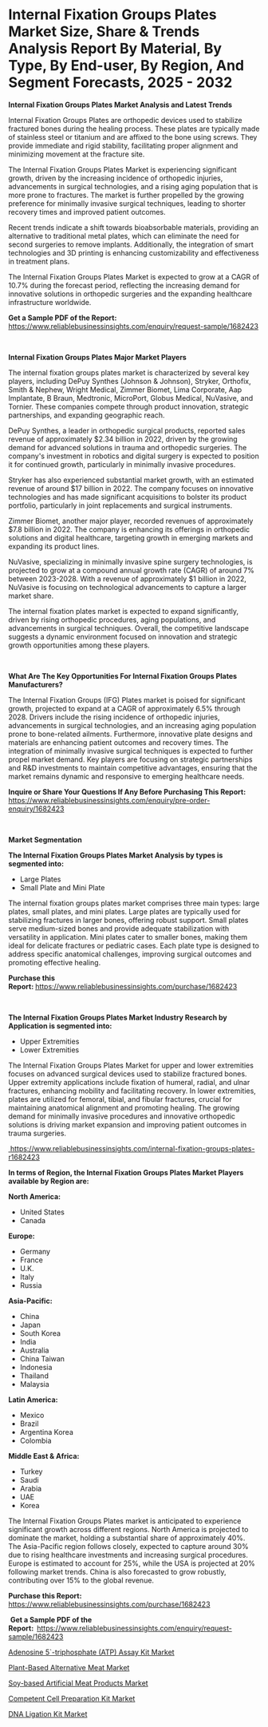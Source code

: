 <p><h1>Internal Fixation Groups Plates Market Size, Share & Trends Analysis Report By Material, By Type, By End-user, By Region, And Segment Forecasts, 2025 - 2032</h1></p><p><strong>Internal Fixation Groups Plates Market Analysis and Latest Trends</strong></p>
<p><p>Internal Fixation Groups Plates are orthopedic devices used to stabilize fractured bones during the healing process. These plates are typically made of stainless steel or titanium and are affixed to the bone using screws. They provide immediate and rigid stability, facilitating proper alignment and minimizing movement at the fracture site.</p><p>The Internal Fixation Groups Plates Market is experiencing significant growth, driven by the increasing incidence of orthopedic injuries, advancements in surgical technologies, and a rising aging population that is more prone to fractures. The market is further propelled by the growing preference for minimally invasive surgical techniques, leading to shorter recovery times and improved patient outcomes.</p><p>Recent trends indicate a shift towards bioabsorbable materials, providing an alternative to traditional metal plates, which can eliminate the need for second surgeries to remove implants. Additionally, the integration of smart technologies and 3D printing is enhancing customizability and effectiveness in treatment plans.</p><p>The Internal Fixation Groups Plates Market is expected to grow at a CAGR of 10.7% during the forecast period, reflecting the increasing demand for innovative solutions in orthopedic surgeries and the expanding healthcare infrastructure worldwide.</p></p>
<p><strong>Get a Sample PDF of the Report:&nbsp;</strong> <a href="https://www.reliablebusinessinsights.com/enquiry/request-sample/1682423?utm_campaign=101&utm_medium=2&utm_source=Github&utm_content=ia&utm_term=26032025&utm_id=internal-fixation-groups-plates">https://www.reliablebusinessinsights.com/enquiry/request-sample/1682423</a></p>
<p>&nbsp;</p>
<p><strong>Internal Fixation Groups Plates Major Market Players</strong></p>
<p><p>The internal fixation groups plates market is characterized by several key players, including DePuy Synthes (Johnson & Johnson), Stryker, Orthofix, Smith & Nephew, Wright Medical, Zimmer Biomet, Lima Corporate, Aap Implantate, B Braun, Medtronic, MicroPort, Globus Medical, NuVasive, and Tornier. These companies compete through product innovation, strategic partnerships, and expanding geographic reach.</p><p>DePuy Synthes, a leader in orthopedic surgical products, reported sales revenue of approximately $2.34 billion in 2022, driven by the growing demand for advanced solutions in trauma and orthopedic surgeries. The company's investment in robotics and digital surgery is expected to position it for continued growth, particularly in minimally invasive procedures.</p><p>Stryker has also experienced substantial market growth, with an estimated revenue of around $17 billion in 2022. The company focuses on innovative technologies and has made significant acquisitions to bolster its product portfolio, particularly in joint replacements and surgical instruments.</p><p>Zimmer Biomet, another major player, recorded revenues of approximately $7.8 billion in 2022. The company is enhancing its offerings in orthopedic solutions and digital healthcare, targeting growth in emerging markets and expanding its product lines.</p><p>NuVasive, specializing in minimally invasive spine surgery technologies, is projected to grow at a compound annual growth rate (CAGR) of around 7% between 2023-2028. With a revenue of approximately $1 billion in 2022, NuVasive is focusing on technological advancements to capture a larger market share.</p><p>The internal fixation plates market is expected to expand significantly, driven by rising orthopedic procedures, aging populations, and advancements in surgical techniques. Overall, the competitive landscape suggests a dynamic environment focused on innovation and strategic growth opportunities among these players.</p></p>
<p>&nbsp;</p>
<p><strong>What Are The Key Opportunities For Internal Fixation Groups Plates Manufacturers?</strong></p>
<p><p>The Internal Fixation Groups (IFG) Plates market is poised for significant growth, projected to expand at a CAGR of approximately 6.5% through 2028. Drivers include the rising incidence of orthopedic injuries, advancements in surgical technologies, and an increasing aging population prone to bone-related ailments. Furthermore, innovative plate designs and materials are enhancing patient outcomes and recovery times. The integration of minimally invasive surgical techniques is expected to further propel market demand. Key players are focusing on strategic partnerships and R&D investments to maintain competitive advantages, ensuring that the market remains dynamic and responsive to emerging healthcare needs.</p></p>
<p><strong>Inquire or Share Your Questions If Any Before Purchasing This Report:</strong> <a href="https://www.reliablebusinessinsights.com/enquiry/pre-order-enquiry/1682423?utm_campaign=101&utm_medium=2&utm_source=Github&utm_content=ia&utm_term=26032025&utm_id=internal-fixation-groups-plates">https://www.reliablebusinessinsights.com/enquiry/pre-order-enquiry/1682423</a></p>
<p>&nbsp;</p>
<p><strong>Market Segmentation</strong></p>
<p><strong>The Internal Fixation Groups Plates Market Analysis by types is segmented into:</strong></p>
<p><ul><li>Large Plates</li><li>Small Plate and Mini Plate</li></ul></p>
<p><p>The internal fixation groups plates market comprises three main types: large plates, small plates, and mini plates. Large plates are typically used for stabilizing fractures in larger bones, offering robust support. Small plates serve medium-sized bones and provide adequate stabilization with versatility in application. Mini plates cater to smaller bones, making them ideal for delicate fractures or pediatric cases. Each plate type is designed to address specific anatomical challenges, improving surgical outcomes and promoting effective healing.</p></p>
<p><strong>Purchase this Report:&nbsp;</strong><a href="https://www.reliablebusinessinsights.com/purchase/1682423?utm_campaign=101&utm_medium=2&utm_source=Github&utm_content=ia&utm_term=26032025&utm_id=internal-fixation-groups-plates">https://www.reliablebusinessinsights.com/purchase/1682423</a></p>
<p>&nbsp;</p>
<p><strong>The Internal Fixation Groups Plates Market Industry Research by Application is segmented into:</strong></p>
<p><ul><li>Upper Extremities</li><li>Lower Extremities</li></ul></p>
<p><p>The Internal Fixation Groups Plates Market for upper and lower extremities focuses on advanced surgical devices used to stabilize fractured bones. Upper extremity applications include fixation of humeral, radial, and ulnar fractures, enhancing mobility and facilitating recovery. In lower extremities, plates are utilized for femoral, tibial, and fibular fractures, crucial for maintaining anatomical alignment and promoting healing. The growing demand for minimally invasive procedures and innovative orthopedic solutions is driving market expansion and improving patient outcomes in trauma surgeries.</p></p>
<p><a href="https://www.reliablebusinessinsights.com/internal-fixation-groups-plates-r1682423?utm_campaign=101&utm_medium=2&utm_source=Github&utm_content=ia&utm_term=26032025&utm_id=internal-fixation-groups-plates">&nbsp;https://www.reliablebusinessinsights.com/internal-fixation-groups-plates-r1682423</a></p>
<p><strong>In terms of Region, the Internal Fixation Groups Plates Market Players available by Region are:</strong></p>
<p>
    <p> <strong> North America: </strong>
        <ul>
            <li>United States</li>
            <li>Canada</li>
        </ul>
        </p> 
    <p> <strong> Europe: </strong>
        <ul>
            <li>Germany</li>
            <li>France</li>
            <li>U.K.</li>
            <li>Italy</li>
            <li>Russia</li>
        </ul>
        </p> 
    <p> <strong> Asia-Pacific: </strong>
        <ul>
            <li>China</li>
            <li>Japan</li>
            <li>South Korea</li>
            <li>India</li>
            <li>Australia</li>
            <li>China Taiwan</li>
            <li>Indonesia</li>
            <li>Thailand</li>
            <li>Malaysia</li>
        </ul>
        </p> 
    <p> <strong> Latin America: </strong>
        <ul>
            <li>Mexico</li>
            <li>Brazil</li>
            <li>Argentina Korea</li>
            <li>Colombia</li>
        </ul>
        </p> 
    <p> <strong> Middle East & Africa: </strong>
        <ul>
            <li>Turkey</li>
            <li>Saudi</li>
            <li>Arabia</li>
            <li>UAE</li>
            <li>Korea</li>
        </ul>
    </p>
    </p>
<p><p>The Internal Fixation Groups Plates market is anticipated to experience significant growth across different regions. North America is projected to dominate the market, holding a substantial share of approximately 40%. The Asia-Pacific region follows closely, expected to capture around 30% due to rising healthcare investments and increasing surgical procedures. Europe is estimated to account for 25%, while the USA is projected at 20% following market trends. China is also forecasted to grow robustly, contributing over 15% to the global revenue.</p></p>
<p><strong>Purchase this Report: </strong><a href="https://www.reliablebusinessinsights.com/purchase/1682423?utm_campaign=101&utm_medium=2&utm_source=Github&utm_content=ia&utm_term=26032025&utm_id=internal-fixation-groups-plates">https://www.reliablebusinessinsights.com/purchase/1682423</a></p>
<p>&nbsp;<strong>Get a Sample PDF of the Report:&nbsp;&nbsp;</strong><a href="https://www.reliablebusinessinsights.com/enquiry/request-sample/1682423?utm_campaign=101&utm_medium=2&utm_source=Github&utm_content=ia&utm_term=26032025&utm_id=internal-fixation-groups-plates">https://www.reliablebusinessinsights.com/enquiry/request-sample/1682423</a></p>
<p><strong></strong></p>
<p><p><a href="https://github.com/messonmengen75/Market-Research-Report-List-1/blob/main/adenosine-5-triphosphate-atp-assay-kit-market.md?utm_campaign=101&utm_medium=2&utm_source=Github&utm_content=ia&utm_term=26032025&utm_id=internal-fixation-groups-plates">Adenosine 5`-triphosphate (ATP) Assay Kit Market</a></p><p><a href="https://github.com/djihencygnel74/Market-Research-Report-List-1/blob/main/plant-based-alternative-meat-market.md?utm_campaign=101&utm_medium=2&utm_source=Github&utm_content=ia&utm_term=26032025&utm_id=internal-fixation-groups-plates">Plant-Based Alternative Meat Market</a></p><p><a href="https://github.com/zymerivarrik6/Market-Research-Report-List-1/blob/main/soy-based-artificial-meat-products-market.md?utm_campaign=101&utm_medium=2&utm_source=Github&utm_content=ia&utm_term=26032025&utm_id=internal-fixation-groups-plates">Soy-based Artificial Meat Products Market</a></p><p><a href="https://github.com/bocksovers0r/Market-Research-Report-List-1/blob/main/competent-cell-preparation-kit-market.md?utm_campaign=101&utm_medium=2&utm_source=Github&utm_content=ia&utm_term=26032025&utm_id=internal-fixation-groups-plates">Competent Cell Preparation Kit Market</a></p><p><a href="https://github.com/saimntamiki/Market-Research-Report-List-1/blob/main/dna-ligation-kit-market.md?utm_campaign=101&utm_medium=2&utm_source=Github&utm_content=ia&utm_term=26032025&utm_id=internal-fixation-groups-plates">DNA Ligation Kit Market</a></p></p>